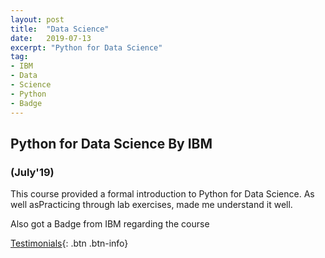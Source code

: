 ```yaml
---
layout: post
title:  "Data Science"
date:   2019-07-13
excerpt: "Python for Data Science"
tag:
- IBM
- Data
- Science
- Python
- Badge
---
```


## Python for Data Science By IBM
### (July'19)

This course provided a formal introduction to Python for Data Science. 
As well asPracticing through lab exercises, made me understand it well.


Also got a Badge from IBM regarding the course
<div data-iframe-width="100%" data-iframe-height="100%" data-share-badge-id="4262e11f-a21b-4239-87e9-49c86ff4faad"></div><script type="text/javascript" async src="//cdn.youracclaim.com/assets/utilities/embed.js"></script>



[Testimonials](https://rahulguptanitro.github.io/testimonial){: .btn .btn-info}
